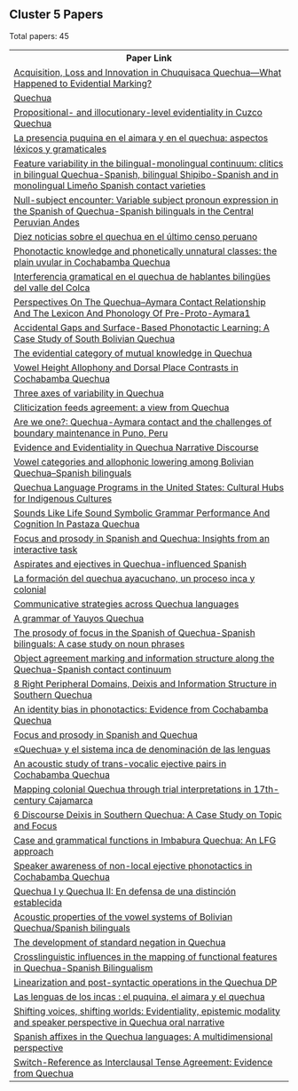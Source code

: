 ## Cluster 5 Papers

Total papers: 45
<html><table><tr>
<th>Paper Link</th>
</tr>
<tr>
<td><a href=https://www.semanticscholar.org/paper/0d6ac59ece079c38361f36f90802653e1002d45a>Acquisition, Loss and Innovation in Chuquisaca Quechua—What Happened to Evidential Marking?</a></td>
</tr>
<tr>
<td><a href=https://www.semanticscholar.org/paper/490844bd805b3236133e5a244f7b4c721ca112f4>Quechua</a></td>
</tr>
<tr>
<td><a href=https://www.semanticscholar.org/paper/1a98af3ac4315b9e5103ae54c42e75db8561bb10>Propositional- and illocutionary-level evidentiality in Cuzco Quechua</a></td>
</tr>
<tr>
<td><a href=https://www.semanticscholar.org/paper/cd660aef71c2fc374047542412f594d659856241>La presencia puquina en el aimara y en el quechua: aspectos léxicos y gramaticales</a></td>
</tr>
<tr>
<td><a href=https://www.semanticscholar.org/paper/bc5ca12e1c94686fd641942d2e631dc010fbb6fd>Feature variability in the bilingual-monolingual continuum: clitics in bilingual Quechua-Spanish, bilingual Shipibo-Spanish and in monolingual Limeño Spanish contact varieties</a></td>
</tr>
<tr>
<td><a href=https://www.semanticscholar.org/paper/df46eccb0198f8425113bd49140a4e2990db94e1>Null-subject encounter: Variable subject pronoun expression in the Spanish of Quechua-Spanish bilinguals in the Central Peruvian Andes</a></td>
</tr>
<tr>
<td><a href=https://www.semanticscholar.org/paper/d209bc8369264b174294d4b88f654ce0d0cc9116>Diez noticias sobre el quechua en el último censo peruano</a></td>
</tr>
<tr>
<td><a href=https://www.semanticscholar.org/paper/2032949ea873ae0ecba20a71d9ee4231f62095e5>Phonotactic knowledge and phonetically unnatural classes: the plain uvular in Cochabamba Quechua</a></td>
</tr>
<tr>
<td><a href=https://www.semanticscholar.org/paper/572b7292269ac64b0e0b774d8236350dac605cfb>Interferencia gramatical en el quechua de hablantes bilingües del valle del Colca</a></td>
</tr>
<tr>
<td><a href=https://www.semanticscholar.org/paper/78338889e0e243c3df2fc78983aa3d1f5fc16152>Perspectives On The Quechua–Aymara Contact Relationship And The Lexicon And Phonology Of Pre-Proto-Aymara1</a></td>
</tr>
<tr>
<td><a href=https://www.semanticscholar.org/paper/7614de708175aba065fed7973972d5306a323e21>Accidental Gaps and Surface-Based Phonotactic Learning: A Case Study of South Bolivian Quechua</a></td>
</tr>
<tr>
<td><a href=https://www.semanticscholar.org/paper/7d75df6ff657b876db593ceed6a73b0cb2af3240>The evidential category of mutual knowledge in Quechua</a></td>
</tr>
<tr>
<td><a href=https://www.semanticscholar.org/paper/3a86fc2a66da68d8b0805d479ddc22bd610c96db>Vowel Height Allophony and Dorsal Place Contrasts in Cochabamba Quechua</a></td>
</tr>
<tr>
<td><a href=https://www.semanticscholar.org/paper/8f6a4b667af25c6c21decc1fdbfa33a8db6cfc77>Three axes of variability in Quechua</a></td>
</tr>
<tr>
<td><a href=https://www.semanticscholar.org/paper/5f3b4a38993999d384673acd8b0cbbd707230a37>Cliticization feeds agreement: a view from Quechua</a></td>
</tr>
<tr>
<td><a href=https://www.semanticscholar.org/paper/a984815e5ba8ca9ec82aebfa5ab5d9e669f8ac67>Are we one?: Quechua-Aymara contact and the challenges of boundary maintenance in Puno, Peru</a></td>
</tr>
<tr>
<td><a href=https://www.semanticscholar.org/paper/faddfd6431219d0858022e641af0aba2de8646a4>Evidence and Evidentiality in Quechua Narrative Discourse</a></td>
</tr>
<tr>
<td><a href=https://www.semanticscholar.org/paper/5456172cab2e6e81a553d686e59682732deceae8>Vowel categories and allophonic lowering among Bolivian Quechua–Spanish bilinguals</a></td>
</tr>
<tr>
<td><a href=https://www.semanticscholar.org/paper/2cc48f741ff1f159208c4e0b73327b6c62bc4739>Quechua Language Programs in the United States: Cultural Hubs for Indigenous Cultures</a></td>
</tr>
<tr>
<td><a href=https://www.semanticscholar.org/paper/fb40ccfe45668b7407587ad888ffbe10b4c92d13>Sounds Like Life Sound Symbolic Grammar Performance And Cognition In Pastaza Quechua</a></td>
</tr>
<tr>
<td><a href=https://www.semanticscholar.org/paper/0d1b851197bbf6199de2c6bbd58c5f22465cdbf6>Focus and prosody in Spanish and Quechua: Insights from an interactive task</a></td>
</tr>
<tr>
<td><a href=https://www.semanticscholar.org/paper/37d48d373681c55f820d604b67cf7b7f2cbb99cf>Aspirates and ejectives in Quechua-influenced Spanish</a></td>
</tr>
<tr>
<td><a href=https://www.semanticscholar.org/paper/5a66f513db2e7f54fc0fa4f32af3391b838ec71d>La formación del quechua ayacuchano, un proceso inca y colonial</a></td>
</tr>
<tr>
<td><a href=https://www.semanticscholar.org/paper/1b71b7fb644faf55ef559f9c49a23fa2a8265bb5>Communicative strategies across Quechua languages</a></td>
</tr>
<tr>
<td><a href=https://www.semanticscholar.org/paper/45c91d4178c2ada9c4022c55aa0722dafeb50401>A grammar of Yauyos Quechua</a></td>
</tr>
<tr>
<td><a href=https://www.semanticscholar.org/paper/d904f1f612dfcd7428c37824e4290ba206057515>The prosody of focus in the Spanish of Quechua-Spanish bilinguals: A case study on noun phrases</a></td>
</tr>
<tr>
<td><a href=https://www.semanticscholar.org/paper/e97a1afaad6b6f36270f323d3e17f03650c645be>Object agreement marking and information structure along the Quechua-Spanish contact continuum</a></td>
</tr>
<tr>
<td><a href=https://www.semanticscholar.org/paper/c4279db9fc8deda61588047e42b5bd88be2e2924>8 Right Peripheral Domains, Deixis and Information Structure in Southern Quechua</a></td>
</tr>
<tr>
<td><a href=https://www.semanticscholar.org/paper/0ba0d6e102c053902a3bcee82494cee54db3808d>An identity bias in phonotactics: Evidence from Cochabamba Quechua</a></td>
</tr>
<tr>
<td><a href=https://www.semanticscholar.org/paper/cf867115fa3119a45c24e7a23f99e22367e2642e>Focus and prosody in Spanish and Quechua</a></td>
</tr>
<tr>
<td><a href=https://www.semanticscholar.org/paper/011dc60a1c00d82f58467bcf0c572385f78125b3>«Quechua» y el sistema inca de denominación de las lenguas</a></td>
</tr>
<tr>
<td><a href=https://www.semanticscholar.org/paper/5976d35e881a6770657e06a29285f49a5daac5c8>An acoustic study of trans-vocalic ejective pairs in Cochabamba Quechua</a></td>
</tr>
<tr>
<td><a href=https://www.semanticscholar.org/paper/2d8d495bb97d7f76e9e4f58088b244c9f41ae678>Mapping colonial Quechua through trial interpretations in 17th-century Cajamarca</a></td>
</tr>
<tr>
<td><a href=https://www.semanticscholar.org/paper/617a2972d2f550e4b7963ec5dd5e9b5479e51173>6 Discourse Deixis in Southern Quechua: A Case Study on Topic and Focus</a></td>
</tr>
<tr>
<td><a href=https://www.semanticscholar.org/paper/ec485e4c2e9d62f91e8d110c6513062ca55e7153>Case and grammatical functions in Imbabura Quechua: An LFG approach</a></td>
</tr>
<tr>
<td><a href=https://www.semanticscholar.org/paper/e3bf1b3c9d5ede138e8cb4c2e8e5f4a5fb66ea05>Speaker awareness of non-local ejective phonotactics in Cochabamba Quechua</a></td>
</tr>
<tr>
<td><a href=https://www.semanticscholar.org/paper/23cf9d6ea7a9d9e649bdc98ef3c24fec4e51fae4>Quechua I y Quechua II: En defensa de una distinción establecida</a></td>
</tr>
<tr>
<td><a href=https://www.semanticscholar.org/paper/ea28401cea66157ba25192a90c006726121e1cd8>Acoustic properties of the vowel systems of Bolivian Quechua/Spanish bilinguals</a></td>
</tr>
<tr>
<td><a href=https://www.semanticscholar.org/paper/03b3a153cb369a0a879e52391c86ebda7045c6a0>The development of standard negation in Quechua</a></td>
</tr>
<tr>
<td><a href=https://www.semanticscholar.org/paper/2ba53dc61619c52b7824045431fe60c533a8e83a>Crosslinguistic influences in the mapping of functional features in Quechua-Spanish Bilingualism</a></td>
</tr>
<tr>
<td><a href=https://www.semanticscholar.org/paper/e93a262b1fa200545b75a2c2dbee601d707d0839>Linearization and post-syntactic operations in the Quechua DP</a></td>
</tr>
<tr>
<td><a href=https://www.semanticscholar.org/paper/683cbe44873e02e5f5381136485727bc477721d2>Las lenguas de los incas : el puquina, el aimara y el quechua</a></td>
</tr>
<tr>
<td><a href=https://www.semanticscholar.org/paper/b1a91ec5eded9062126561d3b2a3b515bd907be9>Shifting voices, shifting worlds: Evidentiality, epistemic modality and speaker perspective in Quechua oral narrative</a></td>
</tr>
<tr>
<td><a href=https://www.semanticscholar.org/paper/664ffe5133cda4163654e3037c02d1926531b795>Spanish affixes in the Quechua languages: A multidimensional perspective</a></td>
</tr>
<tr>
<td><a href=https://www.semanticscholar.org/paper/032a86ac86e13e6d515bfbe28407ac7946981013>Switch-Reference as Interclausal Tense Agreement: Evidence from Quechua</a></td>
</tr>
</table></html>
